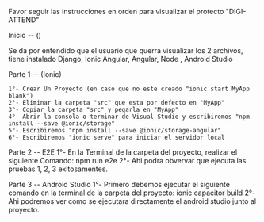 Favor seguir las instrucciones en orden para visualizar el protecto "DIGI-ATTEND"

Inicio -- ()

Se da por entendido que el usuario que querra visualizar los 2 archivos, tiene instalado
Django, Ionic Angular, Angular,  Node , Android Studio


Parte 1 -- (Ionic)

	1°- Crear Un Proyecto (en caso que no este creado "ionic start MyApp blank")
	2°- Eliminar la carpeta "src" que esta por defecto en "MyApp"
	3°- Copiar la carpeta "src" y pegarla en "MyApp"
	4°- Abrir la consola o terminar de Visual Studio y escribiremos "npm install --save @ionic/storage"
	5°- Escribiremos "npm install --save @ionic/storage-angular"
	6°- Escribiremos "ionic serve" para iniciar el servidor local
	

Parte 2 -- E2E
	1°- En la Terminal de la carpeta del proyecto, realizar el siguiente Comando: npm run e2e
	2°- Ahi podra obvervar que ejecuta las pruebas 1, 2, 3  exitosamentes.
	
Parte 3 -- Android Studio
	1°- Primero debemos ejecutar el siguiente comando en la terminal de la carpeta del proyecto: ionic capacitor build
	2°- Ahi podremos ver como se ejecutara directamente el android studio junto al proyecto.
	
